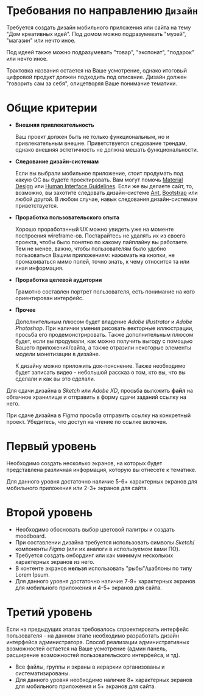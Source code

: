 # Требования по направлению `Дизайн`
Требуется создать дизайн мобильного приложения или сайта на тему "Дом креативных идей".
Под домом можно подразумевать "музей", "магазин" или нечто иное.

Под идеей также можно подразумевать "товар", "экспонат", "подарок" или нечто иное.

Трактовка названия остается на Ваше усмотрение, однако итоговый цифровой продукт должен подходить под описание. Дизайн должен "говорить сам за себя", олицетворяя Ваше понимание тематики.

# Общие критерии

* **Внешняя привлекательность**

    Ваш проект должен быть не только функциональным, но и привлекательным внешне. Приветствуется следование трендам, однако внешняя эстетичность не должна мешать функциональности.

* **Следование дизайн-системам**

    Если вы выбрали мобильное приложение, стоит продумать под какую ОС вы будете проектировать. Вам могут помочь [Material Design](https://material.io/) или [Human Interface Guidelines](https://developer.apple.com/design/human-interface-guidelines/). Если же вы делаете сайт, то, возможно, вы захотите следовать дизайн-системе [Ant](https://ant.design/), [Bootstrap](https://mdbootstrap.com/docs/standard/) или любой другой. В любом случае, навык следования дизайн-системам приветствуется.

* **Проработка пользовательского опыта**

    Хорошо проработанный UX можно увидеть уже на моменте построения wireframe-ов. Постарайтесь не удалять их из своего проекта, чтобы было понятно по какому пайплайну вы работаете. Тем не менее, важно, чтобы пользователям было удобно пользоваться Вашим приложениям: нажимать на кнопки, не промахиваться мимо полей, точно знать, к чему относится та или иная информация.

* **Проработка целевой аудитории**

    Грамотно составлен портрет пользователя, есть понимание на кого ориентирован интерфейс.

* **Прочее**
    
    Дополнительным плюсом будет владение *Adobe Illustrator* и *Adobe Photoshop*. При наличии умения рисовать векторные иллюстрации, просьба его продемонстрировать. Также дополнительным плюсом будет, если вы продумали, как можно получить выгоду с помощью Вашего приложения/сайта, а также отразили некоторые элементы модели монетизации в дизайне.
    
    К дизайну можно приложить док-пояснение. Также необходимо будет записать видео - небольшой рассказ о том, кто вы, что вы сделали и как вы это сделали.

Для сдачи дизайна в *Sketch* или *Adobe XD*, просьба выложить **файл** на облачное хранилище и отправить в форму сдачи заданий ссылку на него.

При сдаче дизайна в *Figma* просьба отправить ссылку на конкретный проект. Убедитесь, что доступ на чтение по ссылке включен.

# Первый уровень
Необходимо создать несколько экранов, на которых будет представлена различная информация, которую вы отнесете к тематике.

Для данного уровня достаточно наличие 5-6+ характерных экранов для мобильного приложения или 2-3+ экранов для сайта. 

# Второй уровень
* Необходимо обосновать выбор цветовой палитры и создать moodboard.
* При составлении дизайна требуется использовать символы _Sketch_/компоненты _Figma_ (или их аналоги в используемом вами ПО).
* Требуется создать онбординг или как минимум нескольких характерных экранов из него.
* В контенте экранов **нельзя** использовать "рыбы"/шаблоны по типу Lorem Ipsum.
* Для данного уровня достаточно наличие 7-9+ характерных экранов для мобильного приложения и 4-5+ экранов для сайта. 

# Третий уровень
Если на предыдущих этапах требовалось спроектировать интерфейс пользователя - на данном этапе необходимо разработать дизайн интерфейса администратора. Способ реализации административных возможностей остается на Ваше усмотрение (админ панель, расширение возможностей пользовательского интерфейса,  и тд).

* Все файлы, группы и экраны в иерархии организованы и систематизированы.
* Для данного уровня необходимо наличие 8+ характерных экранов для мобильного приложения и 5+ экранов для сайта.

